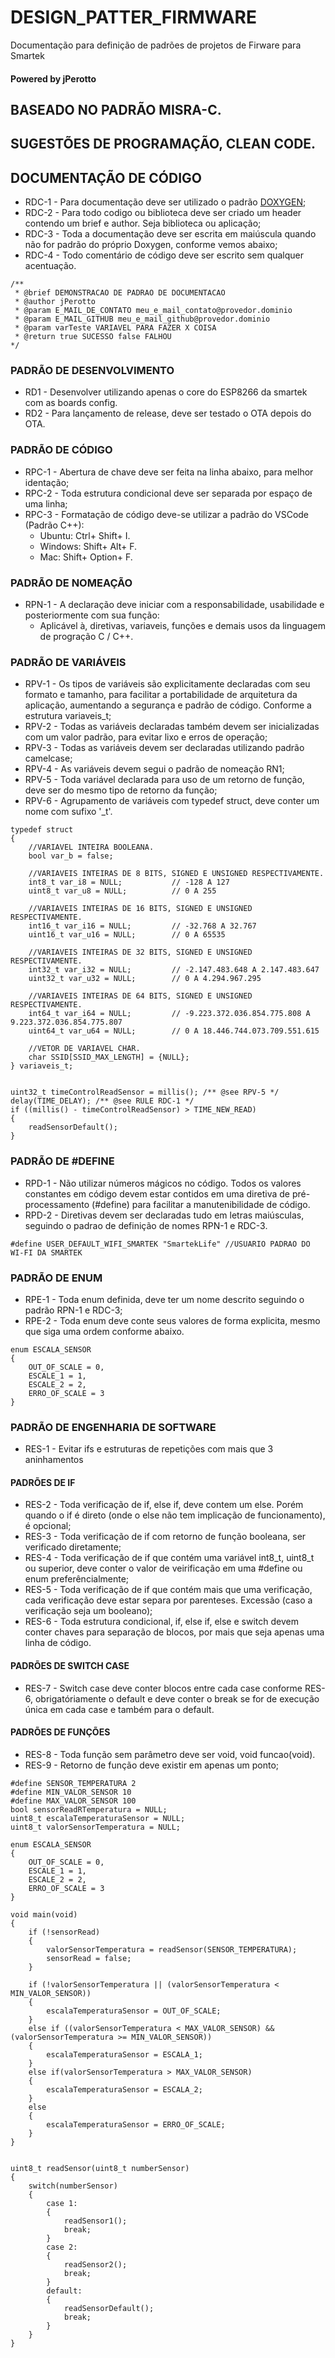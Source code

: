 # DESIGN_PATTER_FIRMWARE
Documentação para definição de padrões de projetos de Firware para Smartek
#### Powered by jPerotto

## BASEADO NO PADRÃO MISRA-C.
## SUGESTÕES DE PROGRAMAÇÃO, CLEAN CODE.

## DOCUMENTAÇÃO DE CÓDIGO
* RDC-1 - Para documentação deve ser utilizado o padrão [DOXYGEN](https://www.doxygen.nl/index.html "Doxygen");
* RDC-2 - Para todo codigo ou biblioteca deve ser criado um header contendo um brief e author. Seja biblioteca ou aplicação;
* RDC-3 - Toda a documentação deve ser escrita em maiúscula quando não for padrão do próprio Doxygen, conforme vemos abaixo;
* RDC-4 - Todo comentário de código deve ser escrito sem qualquer acentuação.

```
/**
 * @brief DEMONSTRACAO DE PADRAO DE DOCUMENTACAO
 * @author jPerotto
 * @param E_MAIL_DE_CONTATO meu_e_mail_contato@provedor.dominio
 * @param E_MAIL_GITHUB meu_e_mail_github@provedor.dominio
 * @param varTeste VARIAVEL PARA FAZER X COISA
 * @return true SUCESSO false FALHOU
*/
```

### PADRÃO DE DESENVOLVIMENTO
* RD1 - Desenvolver utilizando apenas o core do ESP8266 da smartek com as boards config.
* RD2 - Para lançamento de release, deve ser testado o OTA depois do OTA.

### PADRÃO DE CÓDIGO
* RPC-1 - Abertura de chave deve ser feita na linha abaixo, para melhor identação;
* RPC-2 - Toda estrutura condicional deve ser separada por espaço de uma linha;
* RPC-3 - Formatação de código deve-se utilizar a padrão do VSCode (Padrão C++):
    * Ubuntu: Ctrl+ Shift+ I.
    * Windows: Shift+ Alt+ F.
    * Mac: Shift+ Option+ F.

### PADRÃO DE NOMEAÇÃO
* RPN-1 - A declaração deve iniciar com a responsabilidade, usabilidade e posteriormente com sua função:
    * Aplicável à, diretivas, variaveis, funções e demais usos da linguagem de progração C / C++.

### PADRÃO DE VARIÁVEIS
* RPV-1 - Os tipos de variáveis são explicitamente declaradas com seu formato e tamanho, para facilitar a portabilidade de arquitetura da aplicação, aumentando a segurança e padrão de código. Conforme a estrutura variaveis_t;
* RPV-2 - Todas as variáveis declaradas também devem ser inicializadas com um valor padrão, para evitar lixo e erros de operação;
* RPV-3 - Todas as variáveis devem ser declaradas utilizando padrão camelcase;
* RPV-4 - As variáveis devem segui o padrão de nomeação RN1;
* RPV-5 - Toda variável declarada para uso de um retorno de função, deve ser do mesmo tipo de retorno da função;
* RPV-6 - Agrupamento de variáveis com typedef struct, deve conter um nome com sufixo '_t'.

```
typedef struct
{
    //VARIAVEL INTEIRA BOOLEANA.
    bool var_b = false;

    //VARIAVEIS INTEIRAS DE 8 BITS, SIGNED E UNSIGNED RESPECTIVAMENTE.
    int8_t var_i8 = NULL;           // -128 A 127
    uint8_t var_u8 = NULL;          // 0 A 255

    //VARIAVEIS INTEIRAS DE 16 BITS, SIGNED E UNSIGNED RESPECTIVAMENTE.
    int16_t var_i16 = NULL;         // -32.768 A 32.767
    uint16_t var_u16 = NULL;        // 0 A 65535

    //VARIAVEIS INTEIRAS DE 32 BITS, SIGNED E UNSIGNED RESPECTIVAMENTE.
    int32_t var_i32 = NULL;         // -2.147.483.648 A 2.147.483.647
    uint32_t var_u32 = NULL;        // 0 A 4.294.967.295

    //VARIAVEIS INTEIRAS DE 64 BITS, SIGNED E UNSIGNED RESPECTIVAMENTE.
    int64_t var_i64 = NULL;         // -9.223.372.036.854.775.808 A 9.223.372.036.854.775.807
    uint64_t var_u64 = NULL;        // 0 A 18.446.744.073.709.551.615

    //VETOR DE VARIAVEL CHAR.
    char SSID[SSID_MAX_LENGTH] = {NULL};
} variaveis_t;


uint32_t timeControlReadSensor = millis(); /** @see RPV-5 */
delay(TIME_DELAY); /** @see RULE RDC-1 */
if ((millis() - timeControlReadSensor) > TIME_NEW_READ)
{
    readSensorDefault();
}
```

### PADRÃO DE #DEFINE
* RPD-1 - Não utilizar números mágicos no código. Todos os valores constantes em código devem estar contidos em uma diretiva de pré-processamento (#define) para facilitar a manutenibilidade de código.
* RPD-2 - Diretivas devem ser declaradas tudo em letras maiúsculas, seguindo o padrao de definição de nomes RPN-1 e RDC-3.

```
#define USER_DEFAULT_WIFI_SMARTEK "SmartekLife" //USUARIO PADRAO DO WI-FI DA SMARTEK
```

### PADRÃO DE ENUM
* RPE-1 - Toda enum definida, deve ter um nome descrito seguindo o padrão RPN-1 e RDC-3;
* RPE-2 - Toda enum deve conte seus valores de forma explicita, mesmo que siga uma ordem conforme abaixo.

```
enum ESCALA_SENSOR
{
    OUT_OF_SCALE = 0,
    ESCALE_1 = 1,
    ESCALE_2 = 2,
    ERRO_OF_SCALE = 3
}
```

### PADRÃO DE ENGENHARIA DE SOFTWARE
* RES-1 - Evitar ifs e estruturas de repetições com mais que 3 aninhamentos

#### PADRÕES DE IF
* RES-2 - Toda verificação de if, else if, deve contem um else. Porém quando o if é direto (onde o else não tem implicação de funcionamento), é opcional;
* RES-3 - Toda verificação de if com retorno de função booleana, ser verificado diretamente;
* RES-4 - Toda verificação de if que contém uma variável int8_t, uint8_t ou superior, deve conter o valor de veirificação em uma #define ou enum preferêncialmente;
* RES-5 - Toda verificação de if que contém mais que uma verificação, cada verificação deve estar separa por parenteses. Excessão (caso a verificação seja um booleano);
* RES-6 - Toda estrutura condicional, if, else if, else e switch devem conter chaves para separação de blocos, por mais que seja apenas uma linha de código.

#### PADRÕES DE SWITCH CASE
* RES-7 - Switch case deve conter blocos entre cada case conforme RES-6, obrigatóriamente o default e deve conter o break se for de execução única em cada case e também para o default.

#### PADRÕES DE FUNÇÕES
* RES-8 - Toda função sem parâmetro deve ser void, void funcao(void).
* RES-9 - Retorno de função deve existir em apenas um ponto;


```
#define SENSOR_TEMPERATURA 2
#define MIN_VALOR_SENSOR 10
#define MAX_VALOR_SENSOR 100
bool sensorReadRTemperatura = NULL;
uint8_t escalaTemperaturaSensor = NULL;
uint8_t valorSensorTemperatura = NULL;

enum ESCALA_SENSOR
{
    OUT_OF_SCALE = 0,
    ESCALE_1 = 1,
    ESCALE_2 = 2,
    ERRO_OF_SCALE = 3
}

void main(void)
{
    if (!sensorRead)
    {
        valorSensorTemperatura = readSensor(SENSOR_TEMPERATURA);
        sensorRead = false;
    }
    
    if (!valorSensorTemperatura || (valorSensorTemperatura < MIN_VALOR_SENSOR))
    {
        escalaTemperaturaSensor = OUT_OF_SCALE;
    }
    else if ((valorSensorTemperatura < MAX_VALOR_SENSOR) && (valorSensorTemperatura >= MIN_VALOR_SENSOR))
    {
        escalaTemperaturaSensor = ESCALA_1;
    }
    else if(valorSensorTemperatura > MAX_VALOR_SENSOR)
    {
        escalaTemperaturaSensor = ESCALA_2;
    }
    else
    {
        escalaTemperaturaSensor = ERRO_OF_SCALE;
    }
}


uint8_t readSensor(uint8_t numberSensor)
{
    switch(numberSensor)
    {
        case 1:
        {
            readSensor1();
            break;
        }
        case 2:
        {
            readSensor2();
            break;
        }
        default:
        {
            readSensorDefault();
            break;
        }
    }
}

```

